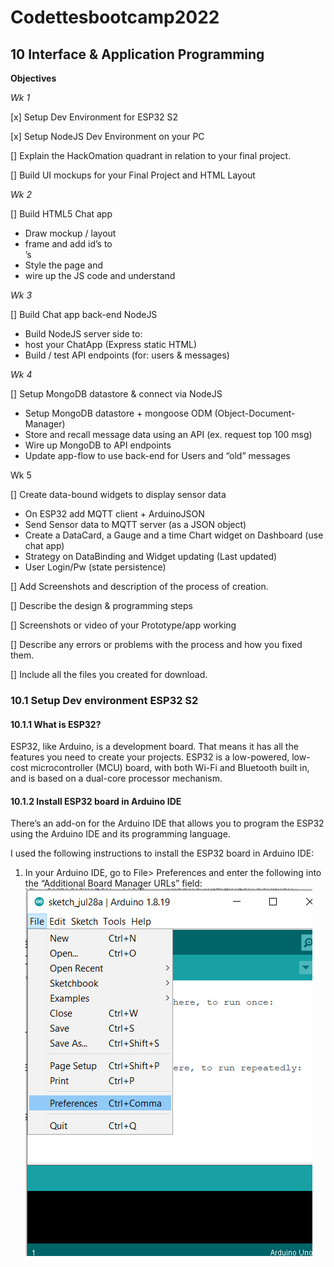 # Codettesbootcamp2022

## 10 Interface & Application Programming

**Objectives**

*Wk 1*

[x] Setup Dev Environment for ESP32 S2

[x] Setup NodeJS Dev Environment on your PC

[] Explain the HackOmation quadrant in relation to your final project.

[] Build UI mockups for your Final Project and HTML Layout

*Wk 2*

[] Build HTML5 Chat app
* Draw mockup / layout
* frame and add id’s to <div>’s
* Style the page and 
* wire up the JS code and understand
  
*Wk 3*
  
[] Build Chat app back-end NodeJS
* Build NodeJS server side to: 
* host your ChatApp (Express static HTML)
* Build / test API endpoints (for: users & messages)
  
*Wk 4*
  
[] Setup MongoDB datastore & connect via NodeJS
* Setup MongoDB datastore + mongoose ODM (Object-Document-Manager)
* Store and recall message data using an API (ex. request top 100 msg)
* Wire up MongoDB to API endpoints
* Update app-flow to use back-end for Users and “old” messages
  
Wk 5
  
[] Create data-bound widgets to display sensor data
 * On ESP32 add MQTT client + ArduinoJSON
 * Send Sensor data to MQTT server (as a JSON object)
 * Create a DataCard, a Gauge and a time Chart widget on Dashboard (use chat app)
 * Strategy on DataBinding and Widget updating (Last updated)
 * User Login/Pw (state persistence)

[] Add Screenshots and description of the process of creation. 
  
[] Describe the design & programming steps
  
[] Screenshots or video of your Prototype/app working
  
[] Describe any errors or problems with the process and how you fixed them. 
  
[] Include all the files you created for download. 


  
  
### 10.1 Setup Dev environment ESP32 S2
#### 10.1.1 What is ESP32?

ESP32, like Arduino, is a development board. That means it has all the features you need to create your projects. ESP32 is a low-powered, low-cost microcontroller (MCU) board, with both Wi-Fi and Bluetooth built in, and is based on a dual-core processor mechanism.

#### 10.1.2 Install ESP32 board in Arduino IDE

There’s an add-on for the Arduino IDE that allows you to program the ESP32 using the Arduino IDE and its programming language.

I used the following instructions to install the ESP32 board in Arduino IDE:

1. In your Arduino IDE, go to File> Preferences and enter the following into the “Additional Board Manager URLs” field:
   ![](images1/image1.png)
